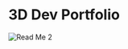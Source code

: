 # 3D Dev Portfolio

![Read Me 2](https://github.com/user-attachments/assets/380f7399-253b-4ec2-bf1e-1eef6e72b0f8)
